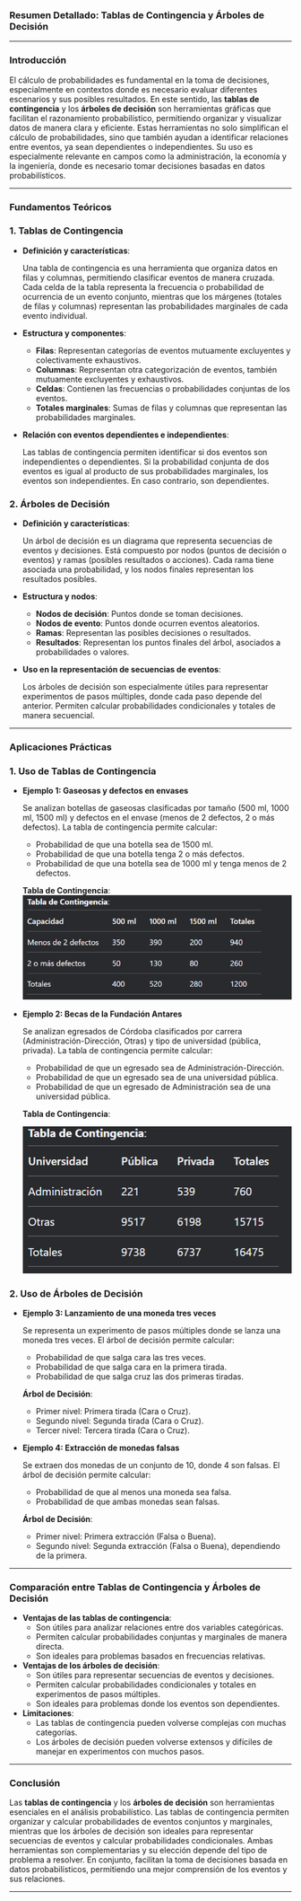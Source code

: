 ### Resumen Detallado: Tablas de Contingencia y Árboles de Decisión

---

### **Introducción**

El cálculo de probabilidades es fundamental en la toma de decisiones, especialmente en contextos donde es necesario evaluar diferentes escenarios y sus posibles resultados. En este sentido, las **tablas de contingencia** y los **árboles de decisión** son herramientas gráficas que facilitan el razonamiento probabilístico, permitiendo organizar y visualizar datos de manera clara y eficiente. Estas herramientas no solo simplifican el cálculo de probabilidades, sino que también ayudan a identificar relaciones entre eventos, ya sean dependientes o independientes. Su uso es especialmente relevante en campos como la administración, la economía y la ingeniería, donde es necesario tomar decisiones basadas en datos probabilísticos.

---

### **Fundamentos Teóricos**

### **1. Tablas de Contingencia**

- **Definición y características**:

  Una tabla de contingencia es una herramienta que organiza datos en filas y columnas, permitiendo clasificar eventos de manera cruzada. Cada celda de la tabla representa la frecuencia o probabilidad de ocurrencia de un evento conjunto, mientras que los márgenes (totales de filas y columnas) representan las probabilidades marginales de cada evento individual.

- **Estructura y componentes**:
  - **Filas**: Representan categorías de eventos mutuamente excluyentes y colectivamente exhaustivos.
  - **Columnas**: Representan otra categorización de eventos, también mutuamente excluyentes y exhaustivos.
  - **Celdas**: Contienen las frecuencias o probabilidades conjuntas de los eventos.
  - **Totales marginales**: Sumas de filas y columnas que representan las probabilidades marginales.
- **Relación con eventos dependientes e independientes**:

  Las tablas de contingencia permiten identificar si dos eventos son independientes o dependientes. Si la probabilidad conjunta de dos eventos es igual al producto de sus probabilidades marginales, los eventos son independientes. En caso contrario, son dependientes.


### **2. Árboles de Decisión**

- **Definición y características**:

  Un árbol de decisión es un diagrama que representa secuencias de eventos y decisiones. Está compuesto por nodos (puntos de decisión o eventos) y ramas (posibles resultados o acciones). Cada rama tiene asociada una probabilidad, y los nodos finales representan los resultados posibles.

- **Estructura y nodos**:
  - **Nodos de decisión**: Puntos donde se toman decisiones.
  - **Nodos de evento**: Puntos donde ocurren eventos aleatorios.
  - **Ramas**: Representan las posibles decisiones o resultados.
  - **Resultados**: Representan los puntos finales del árbol, asociados a probabilidades o valores.
- **Uso en la representación de secuencias de eventos**:

  Los árboles de decisión son especialmente útiles para representar experimentos de pasos múltiples, donde cada paso depende del anterior. Permiten calcular probabilidades condicionales y totales de manera secuencial.


---

### **Aplicaciones Prácticas**

### **1. Uso de Tablas de Contingencia**

- **Ejemplo 1: Gaseosas y defectos en envases**

  Se analizan botellas de gaseosas clasificadas por tamaño (500 ml, 1000 ml, 1500 ml) y defectos en el envase (menos de 2 defectos, 2 o más defectos). La tabla de contingencia permite calcular:

  - Probabilidad de que una botella sea de 1500 ml.
  - Probabilidad de que una botella tenga 2 o más defectos.
  - Probabilidad de que una botella sea de 1000 ml y tenga menos de 2 defectos.

  **Tabla de Contingencia**:
![Taba](Imagenes/16.png)
- **Ejemplo 2: Becas de la Fundación Antares**

  Se analizan egresados de Córdoba clasificados por carrera (Administración-Dirección, Otras) y tipo de universidad (pública, privada). La tabla de contingencia permite calcular:

  - Probabilidad de que un egresado sea de Administración-Dirección.
  - Probabilidad de que un egresado sea de una universidad pública.
  - Probabilidad de que un egresado de Administración sea de una universidad pública.

  **Tabla de Contingencia**:

  ![Tabla](Imagenes/17.png)

### **2. Uso de Árboles de Decisión**

- **Ejemplo 3: Lanzamiento de una moneda tres veces**

  Se representa un experimento de pasos múltiples donde se lanza una moneda tres veces. El árbol de decisión permite calcular:

  - Probabilidad de que salga cara las tres veces.
  - Probabilidad de que salga cara en la primera tirada.
  - Probabilidad de que salga cruz las dos primeras tiradas.

  **Árbol de Decisión**:

  - Primer nivel: Primera tirada (Cara o Cruz).
  - Segundo nivel: Segunda tirada (Cara o Cruz).
  - Tercer nivel: Tercera tirada (Cara o Cruz).
- **Ejemplo 4: Extracción de monedas falsas**

  Se extraen dos monedas de un conjunto de 10, donde 4 son falsas. El árbol de decisión permite calcular:

  - Probabilidad de que al menos una moneda sea falsa.
  - Probabilidad de que ambas monedas sean falsas.

  **Árbol de Decisión**:

  - Primer nivel: Primera extracción (Falsa o Buena).
  - Segundo nivel: Segunda extracción (Falsa o Buena), dependiendo de la primera.

---

### **Comparación entre Tablas de Contingencia y Árboles de Decisión**

- **Ventajas de las tablas de contingencia**:
  - Son útiles para analizar relaciones entre dos variables categóricas.
  - Permiten calcular probabilidades conjuntas y marginales de manera directa.
  - Son ideales para problemas basados en frecuencias relativas.
- **Ventajas de los árboles de decisión**:
  - Son útiles para representar secuencias de eventos y decisiones.
  - Permiten calcular probabilidades condicionales y totales en experimentos de pasos múltiples.
  - Son ideales para problemas donde los eventos son dependientes.
- **Limitaciones**:
  - Las tablas de contingencia pueden volverse complejas con muchas categorías.
  - Los árboles de decisión pueden volverse extensos y difíciles de manejar en experimentos con muchos pasos.

---

### **Conclusión**

Las **tablas de contingencia** y los **árboles de decisión** son herramientas esenciales en el análisis probabilístico. Las tablas de contingencia permiten organizar y calcular probabilidades de eventos conjuntos y marginales, mientras que los árboles de decisión son ideales para representar secuencias de eventos y calcular probabilidades condicionales. Ambas herramientas son complementarias y su elección depende del tipo de problema a resolver. En conjunto, facilitan la toma de decisiones basada en datos probabilísticos, permitiendo una mejor comprensión de los eventos y sus relaciones.

---

